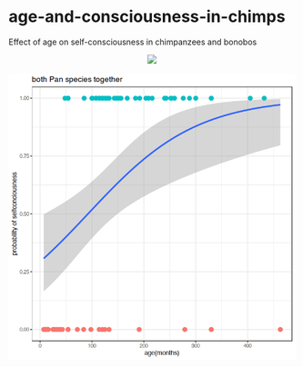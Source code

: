 # age-and-consciousness-in-chimps
Effect of age on self-consciousness in chimpanzees and bonobos






<p align="center">
<body>
      <img src="https://external-content.duckduckgo.com/iu/?u=https%3A%2F%2Fmedia.rbl.ms%2Fimage%3Fu%3D%252FKje5r5.gif%26ho%3Dhttp%253A%252F%252Fshare.gifyoutube.com%26s%3D543%26h%3D6183a8e16558451a01c917a0ca05ac89892af2c7d230ca7119004b59d8697308%26size%3D980x%26c%3D2332392787&f=1&nofb=1">
   </body>
</p>
         
<body>
      <img src="plot logistic regression.png" alt="Simply Easy Learning">
   </body>

